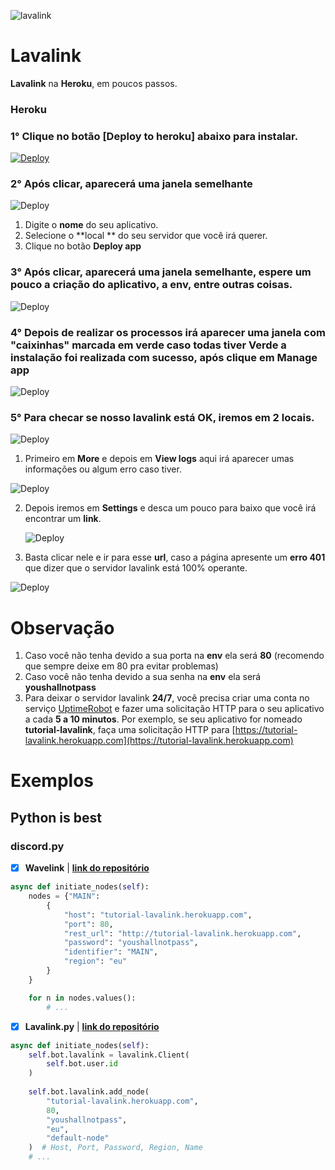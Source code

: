 ![lavalink](https://i.imgur.com/TTfLd3k.png)
# Lavalink
**Lavalink** na **Heroku**, em poucos passos.


### Heroku

### 1° Clique no botão **[Deploy to heroku]** abaixo para instalar.

  [![Deploy](https://www.herokucdn.com/deploy/button.svg)](https://heroku.com/deploy?template=https://github.com/inhydrox/lavalink-heroku)

###  2° Após clicar, aparecerá uma janela semelhante

![Deploy](https://i.imgur.com/SEDc43Z.png)

1. Digite o **nome** do seu aplicativo.
2. Selecione o **local ** do seu servidor que você irá querer.
3. Clique no botão **Deploy app**

### 3° Após clicar, aparecerá uma janela semelhante, espere um pouco a criação do aplicativo, a **env**, entre outras coisas.

 ![Deploy](https://i.imgur.com/Tj48u4z.png)

### 4° Depois de realizar os processos irá aparecer uma janela com "caixinhas" marcada em verde caso todas tiver **Verde** a instalação foi realizada com sucesso, após clique em **Manage app**

![Deploy](https://i.imgur.com/rpFg8NZ.png)
### 5° Para checar se nosso lavalink está OK, iremos em 2 locais.

   ![Deploy](https://i.imgur.com/ejT8JRs.png)

 1. Primeiro em **More** e depois em **View logs** aqui irá aparecer umas informações ou algum erro caso tiver.

   ![Deploy](https://i.imgur.com/0UP6PdV.png)

2. Depois iremos em **Settings** e desca um pouco para baixo que você irá encontrar um **link**.

   ![Deploy](https://i.imgur.com/dcmCg6p.png)
3. Basta clicar nele e ir para esse **url**, caso a página apresente um **erro 401** que dizer que o servidor lavalink está 100% operante.
  
  ![Deploy](https://i.imgur.com/Qd6k2Qa.png)


# Observação
1. Caso você não tenha devido a sua porta na **env** ela será **80** (recomendo que sempre deixe em 80 pra evitar problemas)
2.  Caso você não tenha devido a sua senha na **env** ela será **youshallnotpass**
3. Para deixar o servidor lavalink **24/7**, você precisa criar uma conta no serviço [UptimeRobot](https://uptimerobot.com/ "UptimeRobot") e fazer uma solicitação HTTP para o seu aplicativo a cada **5 a 10 minutos**. Por exemplo, se seu aplicativo for nomeado **tutorial-lavalink**, faça uma solicitação HTTP para [https://tutorial-lavalink.herokuapp.com](https://tutorial-lavalink.herokuapp.com)




# Exemplos

## Python is best
### discord.py

- [x] **Wavelink** | **[link do repositório](https://github.com/EvieePy/Wavelink)**
```python
async def initiate_nodes(self):
    nodes = {"MAIN": 
        {
            "host": "tutorial-lavalink.herokuapp.com",
            "port": 80,
            "rest_url": "http://tutorial-lavalink.herokuapp.com",
            "password": "youshallnotpass",
            "identifier": "MAIN",
            "region": "eu"
        }
    }

    for n in nodes.values():
        # ...
```
- [x] **Lavalink.py** | **[link do repositório](https://github.com/Devoxin/Lavalink.py)**
```python
async def initiate_nodes(self):
    self.bot.lavalink = lavalink.Client(
        self.bot.user.id
    )
    
    self.bot.lavalink.add_node(
        "tutorial-lavalink.herokuapp.com", 
        80, 
        "youshallnotpass", 
        "eu", 
        "default-node"
    )  # Host, Port, Password, Region, Name
    # ...
```
